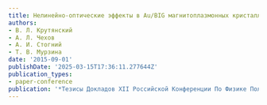 ```yaml
---
title: Нелинейно-оптические эффекты в Au/BIG магнитоплазмонных кристаллах
authors:
- В. Л. Крутянский
- А. Л. Чехов
- А. И. Стогний
- Т. В. Мурзина
date: '2015-09-01'
publishDate: '2025-03-15T17:36:11.277644Z'
publication_types:
- paper-conference
publication: '*Тезисы Докладов XII Российской Конференции По Физике Полупроводников*'
---
```

